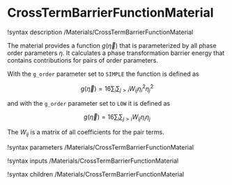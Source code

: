 
# CrossTermBarrierFunctionMaterial

!syntax description /Materials/CrossTermBarrierFunctionMaterial

The material provides a function $g(\vec\eta)$ that is parameterized by all
phase order parameters $\eta$. It calculates a phase transformation barrier energy
that contains contributions for pairs of order parameters.

With the `g_order` parameter set to `SIMPLE` the function is defined as

$$
g(\vec\eta) = 16\sum_i\sum_{j>i} W_{ij} \eta_i^2\eta_j^2
$$

and with the  `g_order` parameter set to `LOW` it is defined as

$$
g(\vec\eta) = 16\sum_i\sum_{j>i} W_{ij} \eta_i\eta_j
$$

The $W_{ij}$ is a matrix of all coefficients for the pair terms.

!syntax parameters /Materials/CrossTermBarrierFunctionMaterial

!syntax inputs /Materials/CrossTermBarrierFunctionMaterial

!syntax children /Materials/CrossTermBarrierFunctionMaterial
